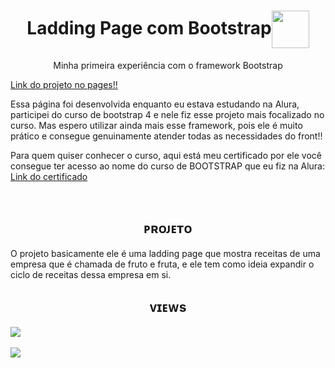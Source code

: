<h1 align=center>Ladding Page com Bootstrap<img src="https://user-images.githubusercontent.com/92957629/179419315-1fed41c0-244b-4df7-a3f9-dece406da7ed.png" width=60px align=center></h1>

<p align=center>Minha primeira experiência com o framework Bootstrap</p>
<a align=center href="https://ihorrandev.github.io/Ladding_comida/">Link do projeto no pages!!</a><br>
<p>Essa página foi desenvolvida enquanto eu estava estudando na Alura, participei do curso de bootstrap 4 e nele fiz esse projeto mais focalizado no curso. Mas espero utilizar ainda mais esse framework, pois ele é muito prático e consegue genuinamente atender todas as necessidades do front!!</p>

<p>Para quem quiser conhecer o curso, aqui está meu certificado por ele você consegue ter acesso ao nome do curso de BOOTSTRAP que eu fiz na Alura: <a href="https://cursos.alura.com.br/certificate/d3153b5c-53d1-4535-9929-303797ba3b66">Link do certificado</a></p><br>
<h2 align=center>ᴘʀᴏᴊᴇᴛᴏ</h2>
<p>O projeto basicamente ele é uma ladding page que mostra receitas de uma empresa que é chamada de fruto e fruta, e ele tem como ideia expandir o ciclo de receitas dessa empresa em si.</p>

<h2 align=center>ᴠɪᴇᴡs</h2>
<img align=center src="https://user-images.githubusercontent.com/92957629/179419584-23a848ee-5226-4b7c-81a0-d01981ba1163.PNG"><br><br>
<img align=center src="https://user-images.githubusercontent.com/92957629/179419610-1eece5cc-a1ee-445a-8e50-7a68a99584ca.PNG"><br>

